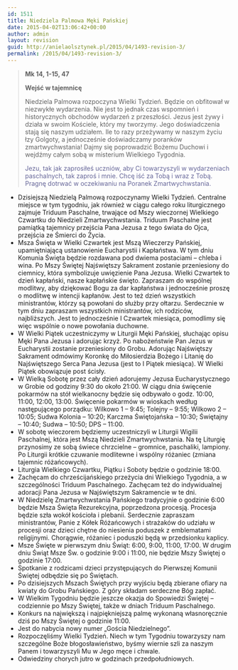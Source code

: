 ```yaml
---
id: 1511
title: Niedziela Palmowa Męki Pańskiej
date: 2015-04-02T13:06:42+00:00
author: admin
layout: revision
guid: http://anielaolsztynek.pl/2015/04/1493-revision-3/
permalink: /2015/04/1493-revision-3/
---
```

> **Mk 14, 1-15, 47**
> 
> **Wejść w tajemnicę** 
> 
> Niedziela Palmowa rozpoczyna Wielki Tydzień. Będzie on obfitował w niezwykłe wydarzenia. Nie jest to jednak czas wspomnień i historycznych obchodów wydarzeń z przeszłości. Jezus jest żywy i działa w swoim Kościele, który my tworzymy. Jego doświadczenia stają się naszym udziałem. Ile to razy przeżywamy w naszym życiu łzy Golgoty, a jednocześnie doświadczamy poranków zmartwychwstania! Dajmy się poprowadzić Bożemu Duchowi i wejdźmy całym sobą w misterium Wielkiego Tygodnia.
> 
> <span style="color: #666699;">Jezu, tak jak zaprosiłeś uczniów, aby Ci towarzyszyli w wydarzeniach paschalnych, tak zaproś i mnie. Chcę iść za Tobą i wraz z Tobą. Pragnę dotrwać w oczekiwaniu na Poranek Zmartwychwstania.</span>

  * Dzisiejszą Niedzielą Palmową rozpoczynamy Wielki Tydzień. Centralne miejsce w tym tygodniu, jak również w ciągu całego roku liturgicznego zajmuje Triduum Paschalne, trwające od Mszy wieczornej Wielkiego Czwartku do Niedzieli Zmartwychwstania. Triduum Paschalne jest pamiątką tajemnicy przejścia Pana Jezusa z tego świata do Ojca, przejścia ze Śmierci do Życia.
  * Msza Święta w Wielki Czwartek jest Mszą Wieczerzy Pańskiej, upamiętniającą ustanowienie Eucharystii i Kapłaństwa. W tym dniu Komunia Święta będzie rozdawana pod dwiema postaciami – chleba i wina. Po Mszy Świętej Najświętszy Sakrament zostanie przeniesiony do ciemnicy, która symbolizuje uwięzienie Pana Jezusa. Wielki Czwartek to dzień kapłański, nasze kapłańskie święto. Zapraszam do wspólnej modlitwy, aby dziękować Bogu za dar kapłaństwa i jednocześnie proszę o modlitwę w intencji kapłanów. Jest to też dzień wszystkich ministrantów, którzy są powołani do służby przy ołtarzu. Serdecznie w tym dniu zapraszam wszystkich ministrantów, ich rodziców, najbliższych. Jest to jednocześnie I Czwartek miesiąca, pomodlimy się więc wspólnie o nowe powołania duchowne.
  * W Wielki Piątek uczestniczymy w Liturgii Męki Pańskiej, słuchając opisu Męki Pana Jezusa i adorując krzyż. Po nabożeństwie Pan Jezus w Eucharystii zostanie przeniesiony do Grobu. Adorując Najświętszy Sakrament odmówimy Koronkę do Miłosierdzia Bożego i Litanię do Najświętszego Serca Pana Jezusa (jest to I Piątek miesiąca). W Wielki Piątek obowiązuje post ścisły.
  * W Wielką Sobotę przez cały dzień adorujemy Jezusa Eucharystycznego w Grobie od godziny 9:30 do około 21:00. W ciągu dnia święcenie pokarmów na stół wielkanocny będzie się odbywało o godz. 10:00, 11:00, 12:00, 13:00. Święcenie pokarmów w wioskach według następującego porządku: Wilkowo 1 – 9:45; Tolejny – 9:55; Wilkowo 2 – 10:05; Sudwa Kolonia – 10:20; Karczma Świętojańska – 10:30; Świętajny – 10:40; Sudwa – 10:50; DPS – 11:00.
  * W sobotę wieczorem będziemy uczestniczyli w Liturgii Wigilii Paschalnej, która jest Mszą Niedzieli Zmartwychwstania. Na tę Liturgię przynosimy ze sobą świece chrzcielne – gromnice, paschaliki, lampiony. Po Liturgii krótkie czuwanie modlitewne i wspólny różaniec (zmiana tajemnic różańcowych).
  * Liturgia Wielkiego Czwartku, Piątku i Soboty będzie o godzinie 18:00.
  * Zachęcam do chrześcijańskiego przeżycia dni Wielkiego Tygodnia, a w szczególności Triduum Paschalnego. Zachęcam też do indywidualnej adoracji Pana Jezusa w Najświętszym Sakramencie w te dni.
  * W Niedzielę Zmartwychwstania Pańskiego tradycyjnie o godzinie 6:00 będzie Msza Święta Rezurekcyjna, poprzedzona procesją. Procesja będzie szła wokół kościoła i plebanii. Serdecznie zapraszam ministrantów, Panie z Kółek Różańcowych i strażaków do udziału w procesji oraz dzieci chętne do niesienia poduszek z emblematami religijnymi. Chorągwie, różaniec i poduszki będą w przedsionku kaplicy.
  * Msze Święte w pierwszym dniu Świąt: 6:00, 9:00, 11:00, 17:00. W drugim dniu Świąt Msze Św. o godzinie 9:00 i 11:00, nie będzie Mszy Świętej o godzinie 17:00.
  * Spotkanie z rodzicami dzieci przystępujących do Pierwszej Komunii Świętej odbędzie się po Świętach.
  * Po dzisiejszych Mszach Świętych przy wyjściu będą zbierane ofiary na kwiaty do Grobu Pańskiego. Z góry składam serdeczne Bóg zapłać.
  * W Wielkim Tygodniu będzie jeszcze okazja do Spowiedzi Świętej – codziennie po Mszy Świętej, także w dniach Triduum Paschalnego.
  * Konkurs na największą i najpiękniejszą palmę wykonaną własnoręcznie dziś po Mszy Świętej o godzinie 11:00.
  * Jest do nabycia nowy numer „Gościa Niedzielnego”.
  * Rozpoczęliśmy Wielki Tydzień. Niech w tym Tygodniu towarzyszy nam szczególne Boże błogosławieństwo, byśmy wiernie szli za naszym Panem i towarzyszyli Mu w Jego męce i chwale.
  * Odwiedziny chorych jutro w godzinach przedpołudniowych.